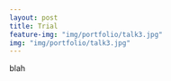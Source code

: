 ```yaml
---
layout: post
title: Trial
feature-img: "img/portfolio/talk3.jpg"
img: "img/portfolio/talk3.jpg"
---
```



blah
